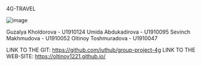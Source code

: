 4G-TRAVEL
 
 ![image](https://user-images.githubusercontent.com/58090188/119272804-4acfb100-bc21-11eb-972f-192ec6006bf9.png)


Guzalya Kholdorova - U1910124
Umida Abdukadirova - U1910095
Sevinch Makhmudova - U1910052
Oltinoy Toshmuradova - U1910047

LINK TO THE GIT: https://github.com/iuthub/group-project-4g
LINK TO THE WEB-SITE: https://oltinoy1221.github.io/ 
